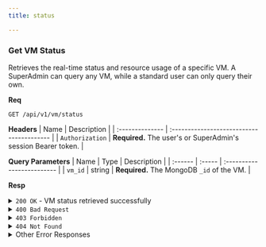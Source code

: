 ```yaml
---
title: status

---
```


### Get VM Status

Retrieves the real-time status and resource usage of a specific VM. A SuperAdmin can query any VM, while a standard user can only query their own.

**Req**
```
GET /api/v1/vm/status
```

**Headers**
| Name            | Description                               |
| :-------------- | :---------------------------------------- |
| `Authorization` | **Required.** The user's or SuperAdmin's session Bearer token. |

**Query Parameters**
| Name    | Type   | Description                |
| :------ | :----- | :------------------------- |
| `vm_id` | string | **Required.** The MongoDB `_id` of the VM. |

**Resp**
<details>
<summary><code>200 OK</code> - VM status retrieved successfully</summary>
The `resourceUsage` object is only included if the VM status is `running`.

```json
{
  "code": 200,
  "message": "VM status retrieved successfully",
  "data": {
    "status": "running",
    "uptime": 3600,
    "resourceUsage": {
      "cpu": 0.25,
      "memory": 2.5
    }
  }
}
```
</details>

<details>
<summary><code>400 Bad Request</code></summary>
    
```json
{ "code": 400, "message": "VM ID is required", "data": null }
```
</details>

<details>
<summary><code>403 Forbidden</code></summary>
    
```json
{ "code": 403, "message": "You don't have permission to access this VM", "data": null }
```
</details>

<details>
<summary><code>404 Not Found</code></summary>
    
```json
{ "code": 404, "message": "VM not found", "data": null }
```
</details>

<details>
<summary>Other Error Responses</summary>
    
Also supports `401 Unauthorized` and `500 Internal Server Error`.
</details>